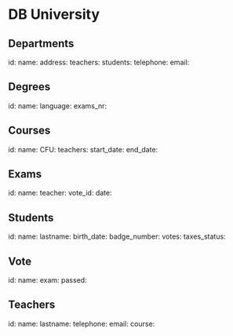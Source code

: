<!-- Modellizzare la struttura di una tabella per memorizzare tutti i dati riguardanti una università:
- sono presenti diversi Dipartimenti (es.: Lettere e Filosofia, Matematica, Ingegneria ecc.);
- ogni Dipartimento offre più Corsi di Laurea (es.: Civiltà e Letterature Classiche, Informatica, Ingegneria Elettronica ecc..)
- ogni Corso di Laurea prevede diversi Corsi (es.: Letteratura Latina, Sistemi Operativi 1, Analisi Matematica 2 ecc.);
- ogni Corso può essere tenuto da diversi Insegnanti;
- ogni Corso prevede più appelli d'Esame;
- ogni Studente è iscritto ad un solo Corso di Laurea;
- ogni Studente può iscriversi a più appelli di Esame;
- per ogni appello d'Esame a cui lo Studente ha partecipato, è necessario memorizzare il voto ottenuto, anche se non sufficiente Pensiamo a quali entità (tabelle) creare per il nostro database e cerchiamo poi di stabilirne le relazioni. -->

# DB University


## Departments

id:
name:
address:
teachers:
students:
telephone:
email:

## Degrees

id:
name:
language:
exams_nr:

## Courses

id:
name:
CFU:
teachers:
start_date:
end_date:

## Exams

id:
name:
teacher:
vote_id:
date:

## Students

id:
name:
lastname:
birth_date:
badge_number:
votes:
taxes_status:

## Vote

id:
name: 
exam:
passed:

## Teachers

id:
name:
lastname:
telephone:
email:
course:



